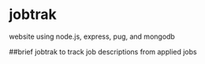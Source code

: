 # jobtrak
website using node.js, express, pug, and mongodb

##brief
jobtrak to track job descriptions from applied jobs
